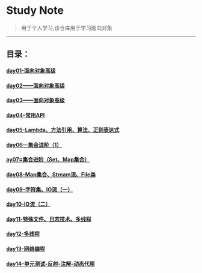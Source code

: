 # Study Note
> 用于个人学习,该仓库用于学习面向对象
---
## 目录：
#### [day01-面向对象高级](笔记/day01-面向对象高级/day01-面向对象高级.md)
#### [day02——面向对象高级](笔记/day02-面向对象高级/day02——面向对象高级.md)
#### [day03——面向对象高级](笔记/day03-面向对象高级/day03——面向对象高级.md)
#### [day04-常用API](笔记/day04-常用API&日期类/day04-常用API.md)
#### [day05-Lambda、方法引用、算法、正则表达式](笔记/day05-lambda表达式、方法引用、算法、正则表达式/day05-Lambda、方法引用、算法、正则表达式.md)
#### [day06—集合进阶（1）](笔记/day06-集合进阶（异常、Collection、List集合）/day06—集合进阶（1）.md)
#### [ay07=集合进阶（Set、Map集合）](笔记/day07-集合进阶（Set、Map集合）/day07=集合进阶（Set、Map集合）.md)
#### [day08-Map集合、Stream流、File类](笔记/day08-Map集合、Stream流、File类/day08-Map集合、Stream流、File类.md)
#### [day09-字符集、IO流（一）](笔记/day09-字符集、IO流（一）/day09-字符集、IO流（一）.md)
#### [day10-IO流（二）](笔记/day10-IO流（二）/day10-IO流（二）.md)
#### [day11-特殊文件、日志技术、多线程](笔记/day11-特殊文件、日志技术、多线程/day11-特殊文件、日志技术、多线程.md)
#### [day12-多线程](笔记/day12-多线程/day12-多线程.md)
#### [day13-网络编程](笔记/day13-网络编程/day13-网络编程.md)
#### [day14-单元测试-反射-注解-动态代理](笔记/day14-单元测试-反射-注解-动态代理/day14-单元测试-反射-注解-动态代理.md)
